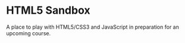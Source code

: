 # HTML5 Sandbox

A place to play with HTML5/CSS3 and JavaScript in preparation for an upcoming course.